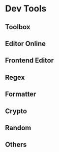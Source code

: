<script setup>
import { ref } from 'vue';
import NavContainer from '../components/NavContainer.vue';
import newsData from '../assets/tools/dev-tools.json';

const data = ref(newsData);
</script>

# Dev Tools

## Toolbox

<NavContainer :data="data.toolbox"/>

## Editor Online

<NavContainer :data="data.editorOnline"/>

## Frontend Editor

<NavContainer :data="data.frontendEditor"/>

## Regex

<NavContainer :data="data.regex"/>

## Formatter

<NavContainer :data="data.formatter"/>

## Crypto

<NavContainer :data="data.crypto"/>

## Random

<NavContainer :data="data.random"/>

## Others

<NavContainer :data="data.others"/>

